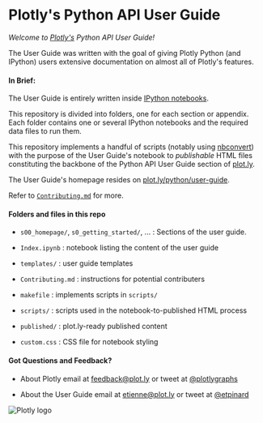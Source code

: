 Plotly's Python API User Guide
===============================

*Welcome to [Plotly's](https://plot.ly) Python API User Guide!*

The User Guide was written with the goal of giving Plotly Python (and IPython)
users extensive documentation on almost all of Plotly's features. 

#### In Brief:

The User Guide is entirely written inside [IPython
notebooks](http://ipython.org/notebook.html). 

This repository is divided into folders, one for each section or
appendix. Each folder contains one or several IPython notebooks and the required
data files to run them.

This repository implements a handful of scripts (notably using
[nbconvert](https://github.com/ipython/nbconvert)) with the purpose of the User
Guide's notebook to *publishable* HTML files constituting the backbone of the
Python API User Guide section of [plot.ly](https://plot.ly).

The User Guide's homepage resides on
[plot.ly/python/user-guide](https://plot.ly/python/user-guide/).

Refer to [`Contributing.md`](./Contributing.md) for more.

#### Folders and files in this repo

* `s00_homepage/`, `s0_getting_started/`, ... : Sections of the user guide.

* `Index.ipynb` : notebook listing the content of the user guide

* `templates/` : user guide templates

* `Contributing.md` : instructions for potential contributers

* `makefile` : implements scripts in `scripts/` 

* `scripts/` : scripts used in the notebook-to-published HTML process

* `published/` : plot.ly-ready published content

* `custom.css` : CSS file for notebook styling

#### Got Questions and Feedback? 

* About Plotly
  email at feedback@plot.ly 
  or tweet at [@plotlygraphs](https://twitter.com/plotlygraphs)

* About the User Guide
  email at etienne@plot.ly
  or tweet at [@etpinard](https://twitter.com/etpinard)

![Plotly logo](http://i.imgur.com/4vwuxdJ.png)

